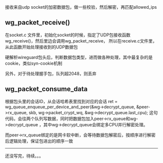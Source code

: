 
接收来自udp socket的加密数据包，做一些校验，然后解密，再匹配allowed_ips

## wg_packet_receive()
在socket.c 文件里，初始化socket的时候，指定了UDP包接收函数wg_receive()，然后里边会调用wg_packet_receive，
所以在receive.c文件里，从此函数开始处理接收到的UDP数据包

硬解析wireguard包头后，判断数据包类型，进而做各种处理，其中最复杂的是cookie，类似syn-cookie机制

另外，对于待处理握手包，队列超2048，则丢弃

## wg_packet_consume_data
根据包头里的会话ID，从会话哈希表里找到对应的会话
	ret = wg_queue_enqueue_per_device_and_peer(&wg->decrypt_queue, &peer->rx_queue, skb,
						   wg->packet_crypt_wq, &wg->decrypt_queue.last_cpu);
这句代码，会往两个队列写数据，同时把数据包加入peer->rx_queue和wg->decrypt_queue ，其中wg->decrypt_queue会绑定多CPU并行解密处理。

而peer->rx_queue绑定的是网卡软中断，会等待数据包解密后，按顺序进行解密后逻辑处理，保证包进出的顺序一致

----------
还没写完，待续。。。

